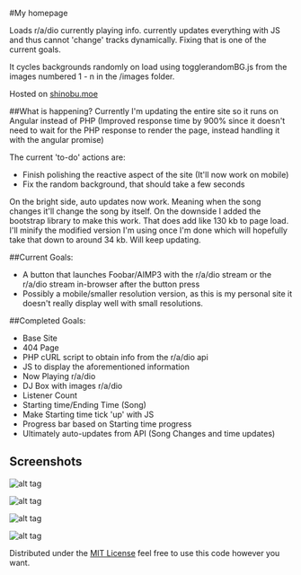 #My homepage

Loads r/a/dio currently playing info. currently updates everything with JS and thus cannot 'change' tracks dynamically. Fixing that is one of the current goals.

It cycles backgrounds randomly on load using togglerandomBG.js from the images numbered 1 - n in the /images folder.

Hosted on [shinobu.moe](shinobu.moe)

##What is happening?
Currently I'm updating the entire site so it runs on Angular instead of PHP (Improved response time by 900% since it doesn't need to wait for the PHP response to render the page, instead handling it with the angular promise)

The current 'to-do' actions are:

<ul>
    <li>Finish polishing the reactive aspect of the site (It'll now work on mobile)</li>
    <li>Fix the random background, that should take a few seconds</li>
</ul>

On the bright side, auto updates now work. Meaning when the song changes it'll change the song by itself. On the downside I added the bootstrap library to make this work. That does add like 130 kb to page load. I'll minify the modified version I'm using once I'm done which will hopefully take that down to around 34 kb. Will keep updating.

##Current Goals:
<ul>
    <li>A button that launches Foobar/AIMP3 with the r/a/dio stream or the r/a/dio stream in-browser after the button press</li>
    <li>Possibly a mobile/smaller resolution version, as this is my personal site it doesn't really display well with small resolutions.</li>
</ul>

##Completed Goals:
<ul>
    <li>Base Site</li>
    <li>404 Page</li>
    <li>PHP cURL script to obtain info from the r/a/dio api</li>
    <li>JS to display the aforementioned information</li>
    <li>Now Playing r/a/dio</li>
    <li>DJ Box with images r/a/dio</li>
    <li>Listener Count</li>
    <li>Starting time/Ending Time (Song)</li>
    <li>Make Starting time tick 'up' with JS</li>
    <li>Progress bar based on Starting time progress</li>
    <li>Ultimately auto-updates from API (Song Changes and time updates)</li>
</ul>


## Screenshots
![alt tag](http://puu.sh/b1arK/37b46b228a.jpg)

![alt tag](http://puu.sh/b4cCB/eb57b062b3.jpg)

![alt tag](http://puu.sh/b19va/279952fbf2.jpg)

![alt tag](http://puu.sh/b12Nw/ee8632fac8.jpg)


Distributed under the [MIT License](http://opensource.org/licenses/MIT) feel free to use this code however you want.
